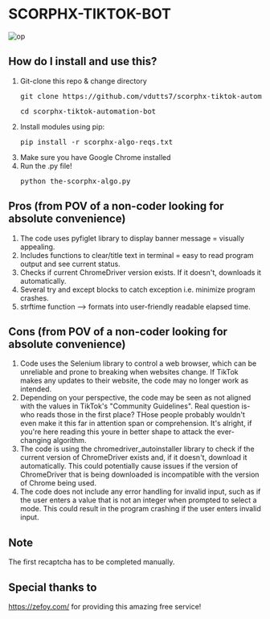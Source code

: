 # SCORPHX-TIKTOK-BOT

![op](https://user-images.githubusercontent.com/63992417/210528515-c339c24b-f82a-4d84-bda7-12636ff2c2a6.png)


## How do I install and use this?
1. Git-clone this repo & change directory
   <pre>git clone https://github.com/vdutts7/scorphx-tiktok-automation-bot </pre>
   <pre>cd scorphx-tiktok-automation-bot</pre>
2. Install modules using pip:
   <pre>pip install -r scorphx-algo-reqs.txt</pre>
3. Make sure you have Google Chrome installed
4. Run the .py file!
   <pre>python the-scorphx-algo.py</pre>

## Pros (from POV of a non-coder looking for absolute convenience)
1. The code uses pyfiglet library to display banner message = visually appealing.
2. Includes functions to clear/title text in terminal = easy to read program output and see current status.
3. Checks if current ChromeDriver version exists. If it doesn't, downloads it automatically.
4. Several try and except blocks to catch exception i.e. minimize program crashes.
5. strftime function --> formats into user-friendly readable elapsed time.

## Cons (from POV of a non-coder looking for absolute convenience)
1. Code uses the Selenium library to control a web browser, which can be unreliable and prone to breaking when websites change. If TikTok makes any updates to their website, the code may no longer work as intended.
2. Depending on your perspective, the code may be seen as not aligned with the values in TikTok's "Community Guidelines". Real question is- who reads those in the first place? THose people probably wouldn't even make it this far in attention span or comprehension. It's alright, if you're here reading this youre in better shape to attack the ever-changing algorithm.
3. The code is using the chromedriver_autoinstaller library to check if the current version of ChromeDriver exists and, if it doesn't, download it automatically. This could potentially cause issues if the version of ChromeDriver that is being downloaded is incompatible with the version of Chrome being used.
4. The code does not include any error handling for invalid input, such as if the user enters a value that is not an integer when prompted to select a mode. This could result in the program crashing if the user enters invalid input.

## Note
The first recaptcha has to be completed manually. 

## Special thanks to
https://zefoy.com/ for providing this amazing free service!
